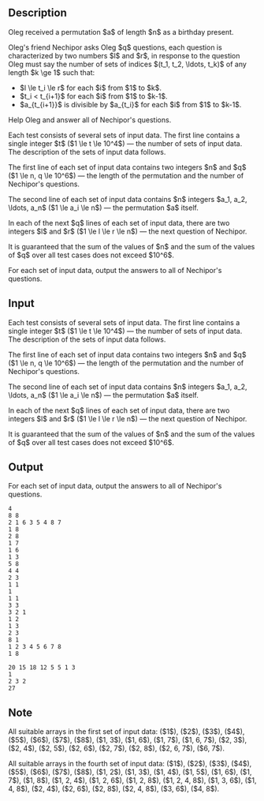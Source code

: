 ## Description

<div><p>Oleg received a permutation $a$ of length $n$ as a birthday present.</p><p>Oleg's friend Nechipor asks Oleg $q$ questions, each question is characterized by two numbers $l$ and $r$, in response to the question Oleg must say the number of sets of indices $(t_1, t_2, \ldots, t_k)$ of any length $k \ge 1$ such that: </p><ul> <li> $l \le t_i \le r$ for each $i$ from $1$ to $k$. </li><li> $t_i &lt; t_{i+1}$ for each $i$ from $1$ to $k-1$. </li><li> $a_{t_{i+1}}$ is divisible by $a_{t_i}$ for each $i$ from $1$ to $k-1$. </li></ul><p>Help Oleg and answer all of Nechipor's questions.</p></div><div class="input-specification"><p>Each test consists of several sets of input data. The first line contains a single integer $t$ ($1 \le t \le 10^4$)&nbsp;— the number of sets of input data. The description of the sets of input data follows.</p><p>The first line of each set of input data contains two integers $n$ and $q$ ($1 \le n, q \le 10^6$)&nbsp;— the length of the permutation and the number of Nechipor's questions.</p><p>The second line of each set of input data contains $n$ integers $a_1, a_2, \ldots, a_n$ ($1 \le a_i \le n$)&nbsp;— the permutation $a$ itself.</p><p>In each of the next $q$ lines of each set of input data, there are two integers $l$ and $r$ ($1 \le l \le r \le n$)&nbsp;— the next question of Nechipor.</p><p>It is guaranteed that the sum of the values of $n$ and the sum of the values of $q$ over all test cases does not exceed $10^6$.</p></div><div class="output-specification"><p>For each set of input data, output the answers to all of Nechipor's questions.</p></div>

## Input

<p>Each test consists of several sets of input data. The first line contains a single integer $t$ ($1 \le t \le 10^4$)&nbsp;— the number of sets of input data. The description of the sets of input data follows.</p><p>The first line of each set of input data contains two integers $n$ and $q$ ($1 \le n, q \le 10^6$)&nbsp;— the length of the permutation and the number of Nechipor's questions.</p><p>The second line of each set of input data contains $n$ integers $a_1, a_2, \ldots, a_n$ ($1 \le a_i \le n$)&nbsp;— the permutation $a$ itself.</p><p>In each of the next $q$ lines of each set of input data, there are two integers $l$ and $r$ ($1 \le l \le r \le n$)&nbsp;— the next question of Nechipor.</p><p>It is guaranteed that the sum of the values of $n$ and the sum of the values of $q$ over all test cases does not exceed $10^6$.</p>

## Output

<p>For each set of input data, output the answers to all of Nechipor's questions.</p>





```input1|2,3,4,5,6,7,8,9,10,11,15,16,17,18,19
4
8 8
2 1 6 3 5 4 8 7
1 8
2 8
1 7
1 6
1 3
5 8
4 4
2 3
1 1
1
1 1
3 3
3 2 1
1 2
1 3
2 3
8 1
1 2 3 4 5 6 7 8
1 8
```




```output1
20 15 18 12 5 5 1 3
1
2 3 2
27
```



## Note

<p>All suitable arrays in the first set of input data: ($1$), ($2$), ($3$), ($4$), ($5$), ($6$), ($7$), ($8$), ($1, 3$), ($1, 6$), ($1, 7$), ($1, 6, 7$), ($2, 3$), ($2, 4$), ($2, 5$), ($2, 6$), ($2, 7$), ($2, 8$), ($2, 6, 7$), ($6, 7$).</p><p>All suitable arrays in the fourth set of input data: ($1$), ($2$), ($3$), ($4$), ($5$), ($6$), ($7$), ($8$), ($1, 2$), ($1, 3$), ($1, 4$), ($1, 5$), ($1, 6$), ($1, 7$), ($1, 8$), ($1, 2, 4$), ($1, 2, 6$), ($1, 2, 8$), ($1, 2, 4, 8$), ($1, 3, 6$), ($1, 4, 8$), ($2, 4$), ($2, 6$), ($2, 8$), ($2, 4, 8$), ($3, 6$), ($4, 8$).</p>
